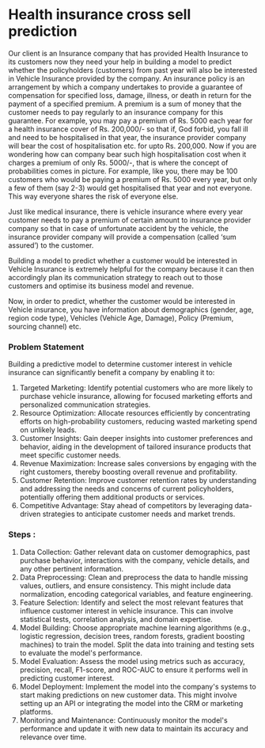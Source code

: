 # Health insurance cross sell prediction

Our client is an Insurance company that has provided Health Insurance to its customers now they need your help in building a model to predict whether the policyholders (customers) from past year will also be interested in Vehicle Insurance provided by the company. An insurance policy is an arrangement by which a company undertakes to provide a guarantee of compensation for specified loss, damage, illness, or death in return for the payment of a specified premium. A premium is a sum of money that the customer needs to pay regularly to an insurance company for this guarantee. For example, you may pay a premium of Rs. 5000 each year for a health insurance cover of Rs. 200,000/- so that if, God forbid, you fall ill and need to be hospitalised in that year, the insurance provider company will bear the cost of hospitalisation etc. for upto Rs. 200,000. Now if you are wondering how can company bear such high hospitalisation cost when it charges a premium of only Rs. 5000/-, that is where the concept of probabilities comes in picture. For example, like you, there may be 100 customers who would be paying a premium of Rs. 5000 every year, but only a few of them (say 2-3) would get hospitalised that year and not everyone. This way everyone shares the risk of everyone else.

Just like medical insurance, there is vehicle insurance where every year customer needs to pay a premium of certain amount to insurance provider company so that in case of unfortunate accident by the vehicle, the insurance provider company will provide a compensation (called ‘sum assured’) to the customer.

Building a model to predict whether a customer would be interested in Vehicle Insurance is extremely helpful for the company because it can then accordingly plan its communication strategy to reach out to those customers and optimise its business model and revenue.

Now, in order to predict, whether the customer would be interested in Vehicle insurance, you have information about demographics (gender, age, region code type), Vehicles (Vehicle Age, Damage), Policy (Premium, sourcing channel) etc.

### Problem Statement

Building a predictive model to determine customer interest in vehicle insurance can significantly benefit a company by enabling it to:

1. Targeted Marketing: Identify potential customers who are more likely to purchase vehicle insurance, allowing for focused marketing efforts and personalized communication strategies.
2. Resource Optimization: Allocate resources efficiently by concentrating efforts on high-probability customers, reducing wasted marketing spend on unlikely leads.
3. Customer Insights: Gain deeper insights into customer preferences and behavior, aiding in the development of tailored insurance products that meet specific customer needs.
4. Revenue Maximization: Increase sales conversions by engaging with the right customers, thereby boosting overall revenue and profitability.
5. Customer Retention: Improve customer retention rates by understanding and addressing the needs and concerns of current policyholders, potentially offering them additional products or services.
6. Competitive Advantage: Stay ahead of competitors by leveraging data-driven strategies to anticipate customer needs and market trends.

### Steps :
1. Data Collection: Gather relevant data on customer demographics, past purchase behavior, interactions with the company, vehicle details, and any other pertinent information.
2. Data Preprocessing: Clean and preprocess the data to handle missing values, outliers, and ensure consistency. This might include data normalization, encoding categorical variables, and feature engineering.
3. Feature Selection: Identify and select the most relevant features that influence customer interest in vehicle insurance. This can involve statistical tests, correlation analysis, and domain expertise.
4. Model Building: Choose appropriate machine learning algorithms (e.g., logistic regression, decision trees, random forests, gradient boosting machines) to train the model. Split the data into training and testing sets to evaluate the model's performance.
5. Model Evaluation: Assess the model using metrics such as accuracy, precision, recall, F1-score, and ROC-AUC to ensure it performs well in predicting customer interest.
6. Model Deployment: Implement the model into the company's systems to start making predictions on new customer data. This might involve setting up an API or integrating the model into the CRM or marketing platforms.
7. Monitoring and Maintenance: Continuously monitor the model's performance and update it with new data to maintain its accuracy and relevance over time.

###
